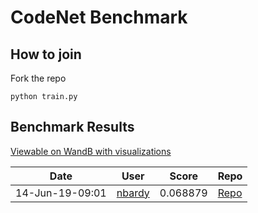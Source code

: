 # CodeNet Benchmark

## How to join

Fork the repo

```
python train.py
```

## Benchmark Results 

[Viewable on WandB with visualizations](http://app.test/nick/codesearch-benchmark/benchmark)

| Date | User | Score | Repo
| --- | --- | --- | --- |
| 14-Jun-19-09:01 | [nbardy](http://github.com/nbardy) | 0.068879 | [Repo](http://github.com/nbardy/codesearch) |